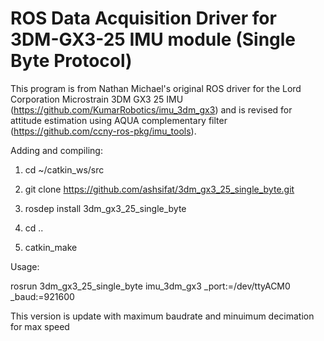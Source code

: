 # ROS Data Acquisition Driver for 3DM-GX3-25 IMU module (Single Byte Protocol)

This program is from Nathan Michael's original ROS driver for the Lord Corporation Microstrain 3DM GX3 25 IMU (https://github.com/KumarRobotics/imu_3dm_gx3) and is revised for attitude estimation using AQUA complementary filter (https://github.com/ccny-ros-pkg/imu_tools).

Adding and compiling:

1. cd ~/catkin_ws/src

2. git clone https://github.com/ashsifat/3dm_gx3_25_single_byte.git

3. rosdep install 3dm_gx3_25_single_byte

4. cd ..

5. catkin_make 


Usage:

rosrun 3dm_gx3_25_single_byte imu_3dm_gx3 _port:=/dev/ttyACM0 _baud:=921600


This version is update with maximum baudrate and minuimum decimation for max speed


